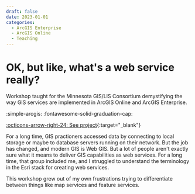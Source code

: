 ```yaml
---
draft: false 
date: 2023-01-01
categories:
  - ArcGIS Enterprise
  - ArcGIS Online
  - Teaching
---
```


# OK, but like, what's a web service really?

Workshop taught for the Minnesota GIS/LIS Consortium demystifying the way GIS services are implemented in ArcGIS Online and ArcGIS Enterprise.

:simple-arcgis:
:fontawesome-solid-graduation-cap:

[:octicons-arrow-right-24: See project](https://projects.travisormsby.com/web-service){:target="_blank"}

<!-- more -->

For a long time, GIS practioners accessed data by connecting to local storage or maybe to database servers running on their network. But the job has changed, and modern GIS is Web GIS. But a lot of people aren't exactly sure what it means to deliver GIS capabilities as web services. For a long time, that group included me, and I struggled to understand the terminology in the Esri stack for creating web services.

This workshop grew out of my own frustrations trying to differentiate between things like map services and feature services. 